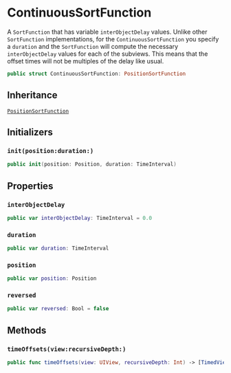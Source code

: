 # ContinuousSortFunction

A `SortFunction` that has variable `interObjectDelay` values. Unlike other `SortFunction` implementations, for the `ContinuousSortFunction` you specify a `duration` and the `SortFunction` will compute the necessary `interObjectDelay` values for each of the subviews. This means that the offset times will not be multiples of the delay like usual.

``` swift
public struct ContinuousSortFunction: PositionSortFunction 
```

> 

> 

## Inheritance

[`PositionSortFunction`](/PositionSortFunction)

## Initializers

### `init(position:duration:)`

``` swift
public init(position: Position, duration: TimeInterval) 
```

## Properties

### `interObjectDelay`

``` swift
public var interObjectDelay: TimeInterval = 0.0
```

### `duration`

``` swift
public var duration: TimeInterval
```

### `position`

``` swift
public var position: Position
```

### `reversed`

``` swift
public var reversed: Bool = false
```

## Methods

### `timeOffsets(view:recursiveDepth:)`

``` swift
public func timeOffsets(view: UIView, recursiveDepth: Int) -> [TimedView] 
```

